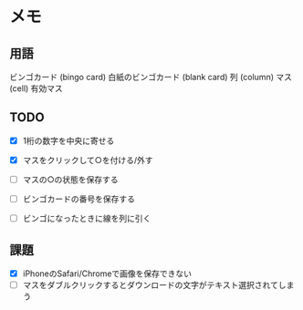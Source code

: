 # メモ


## 用語

ビンゴカード (bingo card)
白紙のビンゴカード (blank card)
列 (column)
マス (cell)
有効マス


## TODO

- [x] 1桁の数字を中央に寄せる
- [x] マスをクリックして○を付ける/外す
- [ ] マスの○の状態を保存する
- [ ] ビンゴカードの番号を保存する
- [ ] ビンゴになったときに線を列に引く


## 課題

- [x] iPhoneのSafari/Chromeで画像を保存できない
- [ ] マスをダブルクリックするとダウンロードの文字がテキスト選択されてしまう

